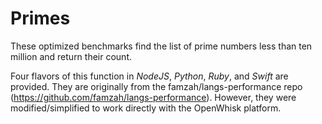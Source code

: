# Primes

These optimized benchmarks find the list of prime numbers less than ten million and return their count. 

Four flavors of this function in *NodeJS*, *Python*, *Ruby*, and *Swift* are provided. They are originally from the famzah/langs-performance repo (https://github.com/famzah/langs-performance). However, they were modified/simplified to work directly with the OpenWhisk platform.